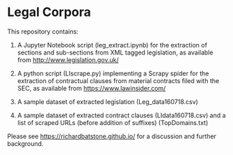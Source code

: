 # Legal Corpora

This repository contains:

1. A Jupyter Notebook script (leg_extract.ipynb) for the extraction of sections and sub-sections from XML tagged legislation, as available from http://www.legislation.gov.uk/

2. A python script (LIscrape.py) implementing a Scrapy spider for the extraction of contractual clauses from material contracts filed with the SEC, as available from https://www.lawinsider.com/

3. A sample dataset of extracted legislation (Leg_data160718.csv)

4. A sample dataset of extracted contract clauses (LIdata160718.csv) and a list of scraped URLs (before addition of suffixes) (TopDomains.txt)

Please see https://richardbatstone.github.io/ for a discussion and further background.